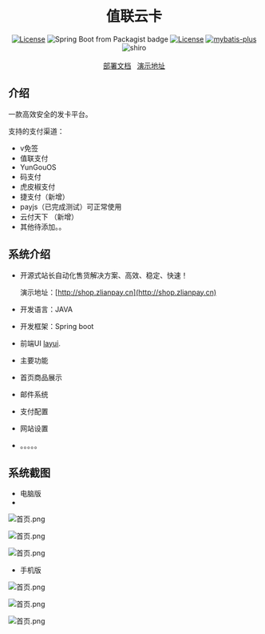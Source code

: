 <h1 align="center">值联云卡</h1>
<p align="center">
<a href="https://github.com/Panyoujies/zlianpay-faka/releases"><img src="https://img.shields.io/badge/Version-1.0.1-green" alt="License"></a>
<img alt="Spring Boot from Packagist badge" src="https://img.shields.io/badge/Spring--Boot-2.2.2-green">
<a href="https://opensource.org/licenses/GPL-3.0"><img src="https://img.shields.io/badge/License-GPL--3.0-green" alt="License"></a>
<a href="http://mp.baomidou.com"><img src="https://img.shields.io/badge/mybatis--plus-3.0-blue.svg" alt="mybatis-plus"></a>
<img alt="shiro" src="https://img.shields.io/badge/Shiro-1.3.0-yellow">
<br><br>
<a href="https://zlian.gitbook.io/zhilian-cloud/" target="_blank">部署文档</a>&nbsp;&nbsp;
<a href="http://shop.zlianpay.cn" target="_blank">演示地址</a>
</p>

## 介绍

一款高效安全的发卡平台。

支持的支付渠道：
* v免签
* 值联支付
* YunGouOS
* 码支付
* 虎皮椒支付
* 捷支付（新增）
* payjs（已完成测试）可正常使用
* 云付天下 （新增）
* 其他待添加。。

## 系统介绍
- 开源式站长自动化售货解决方案、高效、稳定、快速！

  演示地址：[http://shop.zlianpay.cn](http://shop.zlianpay.cn)

- 开发语言：JAVA
- 开发框架：Spring boot
- 前端UI [layui](https://www.layui.com/).     

- 主要功能

- 首页商品展示
- 邮件系统
- 支付配置
- 网站设置
- 。。。。。

## 系统截图
- 电脑版
-
![首页.png](https://raw.githubusercontent.com/Panyoujies/zlianpay-faka/main/screenshot/screenshot_1.png)

![首页.png](https://raw.githubusercontent.com/Panyoujies/zlianpay-faka/main/screenshot/screenshot_2.png)

![首页.png](https://raw.githubusercontent.com/Panyoujies/zlianpay-faka/main/screenshot/screenshot_3.png)

- 手机版

![首页.png](https://raw.githubusercontent.com/Panyoujies/zlianpay-faka/main/screenshot/screenshot_4.png)

![首页.png](https://raw.githubusercontent.com/Panyoujies/zlianpay-faka/main/screenshot/screenshot_5.png)

![首页.png](https://raw.githubusercontent.com/Panyoujies/zlianpay-faka/main/screenshot/screenshot_6.png)
